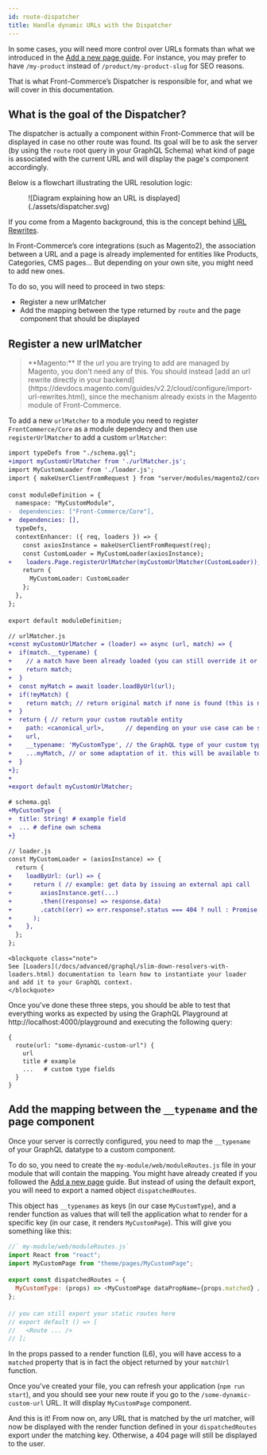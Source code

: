 ```yaml
---
id: route-dispatcher
title: Handle dynamic URLs with the Dispatcher
---
```


In some cases, you will need more control over URLs formats than what we introduced in the [Add a new page guide](../../essentials/add-a-page-client-side). For instance, you may prefer to have `/my-product` instead of `/product/my-product-slug` for SEO reasons.

That is what Front-Commerce’s Dispatcher is responsible for, and what we will cover in this documentation.

## What is the goal of the Dispatcher?

The dispatcher is actually a component within Front-Commerce that will be displayed in case no other route was found. Its goal will be to ask the server (by using the `route` root query in your GraphQL Schema) what kind of page is associated with the current URL and will display the page's component accordingly.

Below is a flowchart illustrating the URL resolution logic:

<figure>
![Diagram explaining how an URL is displayed](./assets/dispatcher.svg)
</figure>

If you come from a Magento background, this is the concept behind [URL Rewrites](https://docs.magento.com/m2/ce/user_guide/marketing/url-rewrite.html).

In Front-Commerce’s core integrations (such as Magento2), the association between a URL and a page is already implemented for entities like Products, Categories, CMS pages… But depending on your own site, you might need to add new ones.

To do so, you will need to proceed in two steps:

- Register a new urlMatcher
- Add the mapping between the type returned by `route` and the page component that should be displayed

## Register a new urlMatcher

<blockquote class="info">
**Magento:** If the url you are trying to add are managed by Magento, you don't need any of this. You should instead [add an url rewrite directly in your backend](https://devdocs.magento.com/guides/v2.2/cloud/configure/import-url-rewrites.html), since the mechanism already exists in the Magento module of Front-Commerce.
</blockquote>

To add a new `urlMatcher` to a module you need to register `FrontCommerce/Core` as a module dependecy and then use `registerUrlMatcher` to add a custom `urlMatcher`:

```diff
import typeDefs from "./schema.gql";
+import myCustomUrlMatcher from './urlMatcher.js';
import MyCustomLoader from './loader.js';
import { makeUserClientFromRequest } from "server/modules/magento2/core/factories";

const moduleDefinition = {
  namespace: "MyCustomModule",
-  dependencies: ["Front-Commerce/Core"],
+  dependencies: [],
  typeDefs,
  contextEnhancer: ({ req, loaders }) => {
    const axiosInstance = makeUserClientFromRequest(req);
    const CustomLoader = MyCustomLoader(axiosInstance);
+    loaders.Page.registerUrlMatcher(myCustomUrlMatcher(CustomLoader));
    return {
      MyCustomLoader: CustomLoader
    };
  },
};

export default moduleDefinition;
```

```diff
// urlMatcher.js
+const myCustomUrlMatcher = (loader) => async (url, match) => {
+  if(match.__typename) {
+    // a match have been already loaded (you can still override it or return it as is like we do here)
+    return match;
+  }
+  const myMatch = await loader.loadByUrl(url);
+  if(!myMatch) {
+    return match; // return original match if none is found (this is needed!)
+  }
+  return { // return your custom routable entity
+    path: <canonical_url>,      // depending on your use case can be same as url
+    url,
+    __typename: 'MyCustomType', // the GraphQL type of your custom type (should be added in schema.gql),
+    ...myMatch, // or some adaptation of it. this will be available to your component defined bellow on a prop called `matched`
+  }
+};
+
+export default myCustomUrlMatcher;
```

```diff
# schema.gql
+MyCustomType {
+  title: String! # example field
+  ... # define own schema
+}
```

```diff
// loader.js
const MyCustomLoader = (axiosInstance) => {
  return {
+    loadByUrl: (url) => {
+      return ( // example: get data by issuing an external api call
+        axiosInstance.get(...)
+        .then((response) => response.data)
+        .catch((err) => err.response?.status === 404 ? null : Promise.reject(err));
+      );
+    },
  };
};
```

    <blockquote class="note">
    See [Loaders](/docs/advanced/graphql/slim-down-resolvers-with-loaders.html) documentation to learn how to instantiate your loader and add it to your GraphQL context.
    </blockquote>

Once you've done these three steps, you should be able to test that everything works as expected by using the GraphQL Playground at http://localhost:4000/playground and executing the following query:

```gql
{
  route(url: "some-dynamic-custom-url") {
    url
    title # example
    ...   # custom type fields
  }
}
```

## Add the mapping between the `__typename` and the page component

Once your server is correctly configured, you need to map the `__typename` of your GraphQL datatype to a custom component.

To do so, you need to create the `my-module/web/moduleRoutes.js` file in your module that will contain the mapping. You might have already created if you followed the [Add a new page](/docs/essentials/add-a-page-client-side.html#Map-the-URL-to-the-page-component) guide. But instead of using the default export, you will need to export a named object `dispatchedRoutes`.

This object has `__typenames` as keys (in our case `MyCustomType`), and a render function as values that will tell the application what to render for a specific key (in our case, it renders `MyCustomPage`). This will give you something like this:

```js
//` my-module/web/moduleRoutes.js`
import React from "react";
import MyCustomPage from "theme/pages/MyCustomPage";

export const dispatchedRoutes = {
  MyCustomType: (props) => <MyCustomPage dataPropName={props.matched} />,
};

// you can still export your static routes here
// export default () => [
//   <Route ... />
// ];
```

In the props passed to a render function (L6), you will have access to a `matched` property that is in fact the object returned by your `matchUrl` function.

Once you've created your file, you can refresh your application
(`npm run start`), and you should see your new route if you go
to the `/some-dynamic-custom-url` URL. It will display `MyCustomPage` component.

And this is it! From now on, any URL that is matched by the url matcher, will now be displayed with the render function defined in your `dispatchedRoutes` export under the matching key. Otherwise, a 404 page will still be displayed to the user.
